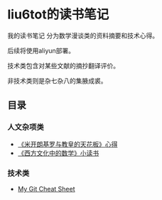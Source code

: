 # liu6tot的读书笔记
我的读书笔记
分为数学漫谈类的资料摘要和技术心得。

后续将使用aliyun部署。

技术类包含对某些文献的摘抄翻译评价。

非技术类则是杂七杂八的集腋成裘。
## 目录
### 人文杂项类
* [《米开朗基罗与教皇的天花板》心得](./Michelangelo.md)
* [《西方文化中的数学》小读书](./WesternCulture.md)
### 技术类
* [My Git Cheat Sheet](./GitCheatSheet.md)
